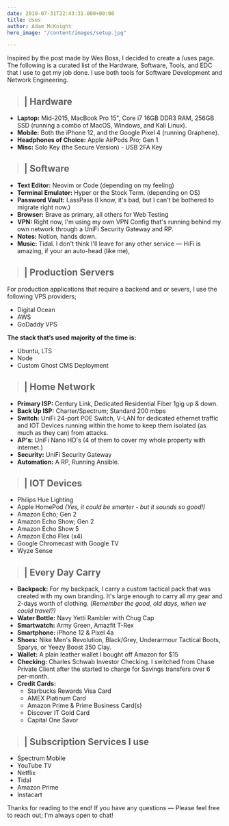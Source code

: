 ```yaml
---
date: 2019-07-31T22:43:31.000+00:00
title: Uses
author: Adam McKnight
hero_image: "/content/images/setup.jpg"

---
```

Inspired by the post made by Wes Boss, I decided to create a /uses page. The following is a curated list of the Hardware, Software, Tools, and EDC that I use to get my job done. I use both tools for Software Development and Network Engineering.

> ## | Hardware

* **Laptop:** Mid-2015, MacBook Pro 15", Core i7 16GB DDR3 RAM, 256GB SSD (running a combo of MacOS, Windows, and Kali Linux).
* **Mobile:** Both the iPhone 12, and the Google Pixel 4 (running Graphene).
* **Headphones of Choice:** Apple AirPods Pro; Gen 1
* **Misc:** Solo Key (the Secure Version) - USB 2FA Key

> ## | Software

* **Text Editor:** Neovim or Code (depending on my feeling)
* **Terminal Emulator:** Hyper or the Stock Term. (depending on OS)
* **Password Vault:** LassPass (I know, it's bad, but I can't be bothered to migrate right now.)
* **Browser:** Brave as primary, all others for Web Testing
* **VPN:** Right now, I'm using my own VPN Config that's running behind my own network through a UniFi Security Gateway and RP.
* **Notes:** Notion, hands down.
* **Music:** Tidal. I don't think I'll leave for any other service — HiFi is amazing, if your an auto-head (like me),

> ## | Production Servers

For production applications that require a backend and or severs, I use the following VPS providers;

* Digital Ocean
* AWS
* GoDaddy VPS

**The stack that’s used majority of the time is:**

* Ubuntu, LTS
* Node
* Custom Ghost CMS Deployment

> ## | Home Network

* **Primary ISP:**  Century Link, Dedicated Residential Fiber 1gig up & down.
* **Back Up ISP:**  Charter/Spectrum; Standard 200 mbps
* **Switch:** UniFi 24-port POE Switch, V-LAN for dedicated ethernet traffic and IOT Devices running within the home to keep them isolated (as much as they can) from attacks.
* **AP's:** UniFi Nano HD's (4 of them to cover my whole property with internet.)
* **Security:** UniFi Security Gateway
* **Automation:** A RP, Running Ansible. 

> ## | IOT Devices

* Philips Hue Lighting
* Apple HomePod _(Yes, it could be smarter - but it sounds so good!)_
* Amazon Echo; Gen 2
* Amazon Echo Show; Gen 2
* Amazon Echo Show 5
* Amazon Echo Flex (x4)
* Google Chromecast with Google TV
* Wyze Sense

> ## | Every Day Carry

* **Backpack:** For my backpack, I carry a custom tactical pack that was created with my own branding. It's large enough to carry all my gear and 2-days worth of clothing. _(Remember the good, old days, when we could travel?)_
* **Water Bottle:** Navy Yetti Rambler with Chug Cap
* **Smartwatch:** Army Green, Amazfit T-Rex
* **Smartphone:** iPhone 12 & Pixel 4a
* **Shoes:** Nike Men's Revolution, Black/Grey, Underarmour Tactical Boots, Sparys, or Yeezy Boost 350 Clay.
* **Wallet:** A plain leather wallet I bought off Amazon for $15
* **Checking:** Charles Schwab Investor Checking. I switched from Chase Private Client after the started to charge for Savings transfers over 6 per-month.
* **Credit Cards:** 
  * Starbucks Rewards Visa Card
  * AMEX Platinum Card
  * Amazon Prime & Prime Business Card(s)
  * Discover IT Gold Card
  * Capital One Savor

> ## | Subscription Services I use

* Spectrum Mobile
* YouTube TV
* Netflix
* Tidal
* Amazon Prime
* Instacart

Thanks for reading to the end! If you have any questions — Please feel free to reach out; I'm always open to chat!